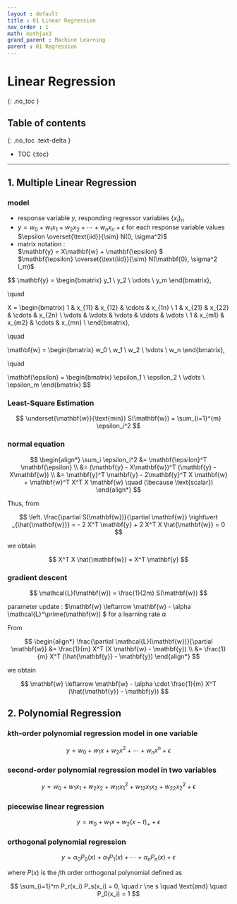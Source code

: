 ```yaml
---
layout : default
title : 01 Linear Regression
nav_order : 1
math: mathjax3
grand_parent : Machine Learning
parent : 01 Regression
---
```


# Linear Regression
{: .no_toc }

## Table of contents
{: .no_toc .text-delta }

- TOC
{:toc}

---

## 1. Multiple Linear Regression

### model

- response variable $y$, responding regressor variables $\lbrace x_i \rbrace _n$
- $y = w_0 + w_1 x_1+ w_2 x_2 + \cdots + w_n x_n + \epsilon$ for each response variable values  
$\epsilon \overset{\text{iid}}{\sim} N(0, \sigma^2)$
- matrix notation :  
$\mathbf{y} = X\mathbf{w} + \mathbf{\epsilon} $  
$\mathbf{\epsilon} \overset{\text{iid}}{\sim} N(\mathbf{0}, \sigma^2 I_m)$

$$
\mathbf{y} = 
\begin{bmatrix}
    y_1 \\
    y_2 \\
    \vdots \\
    y_m
\end{bmatrix},

\quad

X =
\begin{bmatrix}
    1 & x_{11} & x_{12} & \cdots & x_{1n} \\
    1 & x_{21} & x_{22} & \cdots & x_{2n} \\
    \vdots & \vdots & \vdots & \ddots & \vdots \\
    1 & x_{m1} & x_{m2} & \cdots & x_{mn} \\
\end{bmatrix},

\quad

\mathbf{w} = 
\begin{bmatrix}
    w_0 \\
    w_1 \\
    w_2 \\
    \vdots \\
    w_n
\end{bmatrix},

\quad

\mathbf{\epsilon} = 
\begin{bmatrix}
    \epsilon_1 \\
    \epsilon_2 \\
    \vdots \\
    \epsilon_m
\end{bmatrix}
$$

### Least-Square Estimation

$$
\underset{\mathbf{w}}{\text{min}} S(\mathbf{w}) = \sum_{i=1}^{m} \epsilon_i^2
$$


### normal equation

$$ 
\begin{align*}
    \sum_i \epsilon_i^2 
    &= \mathbf{\epsilon}^T \mathbf{\epsilon} \\
    &= (\mathbf{y} - X\mathbf{w})^T (\mathbf{y} - X\mathbf{w}) \\
    &= \mathbf{y}^T \mathbf{y} - 2\mathbf{y}^T X \mathbf{w} + \mathbf{w}^T X^T X \mathbf{w} \quad (\because \text{scalar})
\end{align*}
$$

Thus, from

$$
\left. \frac{\partial S(\mathbf{w})}{\partial \mathbf{w}} \right\vert _{\hat{\mathbf{w}}} = - 2 X^T \mathbf{y} + 2 X^T X \hat{\mathbf{w}} = 0
$$

we obtain

$$
X^T X \hat{\mathbf{w}} = X^T \mathbf{y}
$$


### gradient descent

$$
\mathcal{L}(\mathbf{w}) = \frac{1}{2m} S(\mathbf{w})
$$

parameter update : $\mathbf{w} \leftarrow \mathbf{w} - \alpha \mathcal{L}^\prime(\mathbf{w}) $ for a learning rate $\alpha$

From 

$$
\begin{align*}
    \frac{\partial \mathcal{L}(\mathbf{w})}{\partial \mathbf{w}} 
    &= \frac{1}{m} X^T (X \mathbf{w} - \mathbf{y}) \\
    &= \frac{1}{m} X^T (\hat{\mathbf{y}} - \mathbf{y})
\end{align*}
$$

we obtain

$$
\mathbf{w} 
\leftarrow 
\mathbf{w} - \alpha \cdot \frac{1}{m} X^T (\hat{\mathbf{y}} - \mathbf{y})
$$


## 2. Polynomial Regression

### *k*th-order polynomial regression model in one variable

$$
y = w_0 + w_1 x + w_2 x^2 + \cdots + w_n x^n + \epsilon
$$

### second-order polynomial regression model in two variables

$$
y = w_0 + w_1 x_1 + w_2 x_2 + w_{11} x_1^2 + w_{12} x_1 x_2 + w_{22} x_2^2 + \epsilon
$$

### piecewise linear regression

$$
y = w_0 + w_1 x + w_2 (x-t)_+ + \epsilon
$$

### orthogonal polynomial regression

$$
y = \alpha_0 P_0(x) + \alpha_1 P_1(x) + \cdots + {\alpha}_n P_n(x) + \epsilon
$$

where $P(x)$ is the *j*th order orthogonal polynomial defined as

$$
\sum_{i=1}^m P_r(x_i)  P_s(x_i) = 0, \quad r \ne s \quad \text{and} \quad P_0(x_i) = 1
$$
